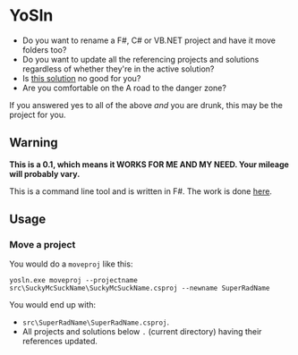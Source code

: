 # YoSln

* Do you want to rename a F#, C# or VB.NET project and have it move folders too?
* Do you want to update all the referencing projects and solutions regardless of whether they're in the active solution?
* Is [this solution](http://stackoverflow.com/a/224788/418492) no good for you?
* Are you comfortable on the A road to the danger zone?

If you answered yes to all of the above *and* you are drunk, this may be the project for you.

## Warning

**This is a 0.1, which means it WORKS FOR ME AND MY NEED. Your mileage will probably vary.**

This is a command line tool and is written in F#.  The work is done [here](https://github.com/bentayloruk/YoSln/blob/master/src/YoSln/Program.fs).

## Usage

### Move a project

You would do a `moveproj` like this:

`yosln.exe moveproj --projectname src\SuckyMcSuckName\SuckyMcSuckName.csproj --newname SuperRadName`

You would end up with:

* `src\SuperRadName\SuperRadName.csproj`.
* All projects and solutions below `.` (current directory) having their references updated.

